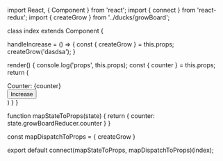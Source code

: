 import React, { Component } from 'react';
import { connect } from 'react-redux';
import { createGrow } from '../ducks/growBoard';

class index extends Component {

  handleIncrease = () => {
    const { createGrow } = this.props;
    createGrow('dasdsa');
  }

  render() {
    console.log('props', this.props);
    const { counter } = this.props;
    return (
      <div>
        <div>Counter: {counter}</div>
        <button onClick={this.handleIncrease}>Increase</button>
      </div>
    )
  }
}

function mapStateToProps(state) {
  return {
    counter: state.growBoardReducer.counter
  }
}

const mapDispatchToProps = {
  createGrow
}

export default connect(mapStateToProps, mapDispatchToProps)(index);